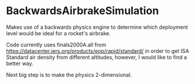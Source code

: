 # BackwardsAirbrakeSimulation
Makes use of a backwards physics engine to determine which deployment level would be ideal for a rocket's airbrake.

Code currently uses finals2000A.all from https://datacenter.iers.org/products/eop/rapid/standard/ in order to get ISA Standard air density from different altitudes, however, I would like to find a better way.

Next big step is to make the physics 2-dimensional.